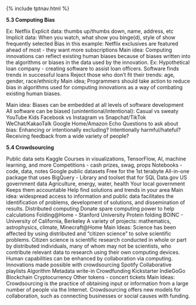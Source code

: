 {% include tptnav.html %}

**5.3 Computing Bias**

Ex: Netflix
Explicit data: thumbs up/thumbs down, name, address, etc
Implicit data: When you watch, what show you binge(d), style of show frequently selected
Bias in this example: Netflix exclusives are featured ahead of most - they want more subscriptions
Main idea: Computing innovations can reflect existing human biases because of biases written into the algorithms or biases in the data used by the innovation.
Ex: Hypothetical loan company - creating software to assist loan officers. Software finds trends in successful loans
Reject those who don’t fit their trends: age, gender, race/ethnicity
Main idea; Programmers should take action to reduce bias in algorithms used for computing innovations as a way of combating existing human biases.

Main idea: Biases can be embedded at all levels of software development
All software can be biased (unintentional/intentional):
Casual vs sweaty
YouTube Kids
Facebook vs Instagram vs Snapchat/TikTok
WeChat/KakaoTalk
Google Home/Amazon Echo
Questions to ask about bias:
Enhancing or intentionally excluding? 
Intentionally harmful/hateful?
Receiving feedback from a wide variety of people?


**5.4 Crowdsourcing**


Public data sets
Kaggle
Courses in visualizations, TensorFlow, AI, machine learning, and more
Competitions - cash prizes, swag, props
Notebooks - code, data, notes
Google public datasets
Free for the 1st terabyte
All-in-one package that uses BigQuery - Library and toolset that for SQL
Data.gov
US government data
Agriculture, energy, water, health
Your local government
Keeps them accountable
Help find solutions and trends in your area
Main idea: widespread access to information and public data facilitates the identification of problems, development of solutions, and dissemination of results.
Distributed computing
Donate spare computing power to help calculations
Folding@Home - Stanford University
Protein folding
BOINC - University of California, Berkeley
A variety of projects: mathematics, astrophysics, climate, Minecraft@Home
Main Ideas:
Science has been affected by using distributed and “citizen science” to solve scientific problems.
Citizen science is scientific research conducted in whole or part by distributed individuals, many of whom may not be scientists, who contribute relevant data to research using their own computing devices.
Human capabilities can be enhanced by collaboration via computing.
Innovations made possible with crowdsourcing
Spotify
Collaborative playlists
Algorithm
Metadata write-in
Crowdfunding
Kickstarter
IndieGoGo
Blockchain
Cryptocurrency
Other tokens - concert tickets
Main Ideas:
Crowdsourcing is the practice of obtaining input or information from a large number of people via the Internet.
Crowdsourcing offers new models for collaboration, such as connecting businesses or social causes with funding.
